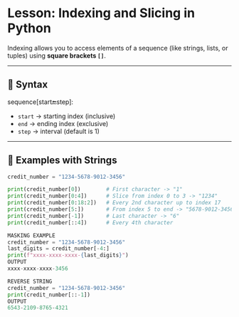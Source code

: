 # Lesson: Indexing and Slicing in Python

Indexing allows you to access elements of a sequence (like strings, lists, or tuples) using **square brackets `[]`**.

---

## 🔑 Syntax
sequence[start:end:step]:

- `start` → starting index (inclusive)  
- `end` → ending index (exclusive)  
- `step` → interval (default is 1)  

---

## 🧪 Examples with Strings
```python
credit_number = "1234-5678-9012-3456"

print(credit_number[0])        # First character -> "1"
print(credit_number[0:4])      # Slice from index 0 to 3 -> "1234"
print(credit_number[0:18:2])   # Every 2nd character up to index 17
print(credit_number[5:])       # From index 5 to end -> "5678-9012-3456"
print(credit_number[-1])       # Last character -> "6"
print(credit_number[::4])      # Every 4th character

MASKING EXAMPLE
credit_number = "1234-5678-9012-3456"
last_digits = credit_number[-4:]
print(f"xxxx-xxxx-xxxx-{last_digits}")
OUTPUT
xxxx-xxxx-xxxx-3456

REVERSE STRING
credit_number = "1234-5678-9012-3456"
print(credit_number[::-1])
OUTPUT
6543-2109-8765-4321




